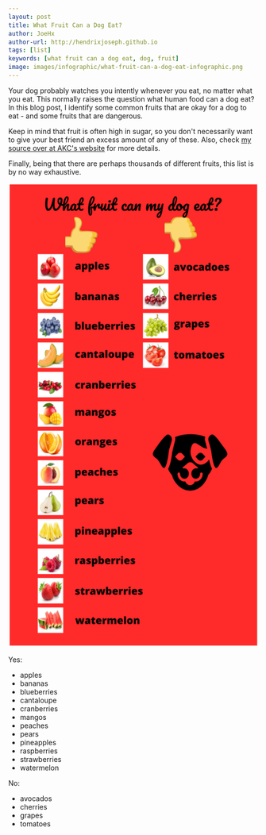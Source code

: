 ```yaml
---
layout: post
title: What Fruit Can a Dog Eat?
author: JoeHx
author-url: http://hendrixjoseph.github.io
tags: [list]
keywords: [what fruit can a dog eat, dog, fruit]
image: images/infographic/what-fruit-can-a-dog-eat-infographic.png
---
```


Your dog probably watches you intently whenever you eat, no matter what you eat. This normally raises the question what human food can a dog eat? In this blog post, I identify some common fruits that are okay for a dog to eat - and some fruits that are dangerous.

Keep in mind that fruit is often high in sugar, so you don't necessarily want to give your best friend an excess amount of any of these. Also, check [my source over at AKC's website](http://www.akc.org/content/health/articles/fruits-vegetables-dogs-can-and-cant-eat/) for more details.

Finally, being that there are perhaps thousands of different fruits, this list is by no way exhaustive.

![What Fruit Can a Dog Eat? Infographic](/images/infographic/what-fruit-can-a-dog-eat-infographic.png "What Fruit Can a Dog Eat? Infographic")

Yes:
* apples
* bananas
* blueberries
* cantaloupe
* cranberries
* mangos
* peaches
* pears
* pineapples
* raspberries
* strawberries
* watermelon

No:
* avocados
* cherries
* grapes
* tomatoes

